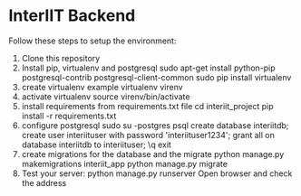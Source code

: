 # InterIIT Backend
Follow these steps to setup the environment:
1. Clone this repository
2. Install pip, virtualenv and postgresql
  sudo apt-get install python-pip postgresql-contrib postgresql-client-common
  sudo pip install virtualenv
3. create virtualenv 
  example virtualenv virenv
4. activate virtualenv
  source virenv/bin/activate
5. install requirements from requirements.txt file
  cd interiit_project
  pip install -r requirements.txt
6. configure postgresql
  sudo su -postgres
  psql
  create database interiitdb;
  create user interiituser with password 'interiituser1234';
  grant all on database interiitdb to interiituser;
  \q
  exit
7. create migrations for the database and the migrate
  python manage.py makemigrations interiit_app
  python manage.py migrate
8. Test your server:
  python manage.py runserver
  Open browser and check the address
